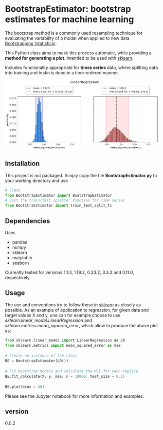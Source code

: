 # BootstrapEstimator: bootstrap estimates for machine learning

The bootstrap method is a commonly used resampling technique for evaluating the variability of a model when applied to new data [Bootstrapping (statistics)](https://en.wikipedia.org/wiki/Bootstrapping_(statistics)).

This Python class aims to make this process automatic, while providing a **method for generating a plot**. Intended to be used with [sklearn](https://scikit-learn.org/stable/).

Includes functionality appropriate for **times series** data, where splitting data into training and testin is done in a time-ordered manner.

![image](/image/LR.png)

## Installation
This project is not packaged. Simply copy the file **BootstrapEstimator.py** to your working directory and use

```python
# Class
from BootstrapEstimator import BootstrapEstimator
# Just the train/test splitter function for time series
from BootstraEstimator import train_test_split_ts
```

## Dependencies
Uses
- pandas
- numpy
- sklearn
- matplotlib
- seaborn

Currently tested for versions 1.1.3, 1.19.2, 0.23.2, 3.3.2 and 0.11.0, respectively.

## Usage
The use and conventions try to follow those in [sklearn](https://scikit-learn.org/stable/) as closely as possible. As an example of application to regression, for given data and target values X and y, one can for example choose to use
*sklearn.linear_model.LinearRegression* and *sklearn.metrics.mean_squared_error*, which allow to produce the above plot as:

```python
from sklearn.linear_model import LinearRegression as LR
from sklearn.metrics import mean_squared_error as mse

# Create an instance of the class
BE = BootstrapEstimator(LR())

# Fit bootstrap models and calculate the MSE for each replica
BE.fit_calculate(X, y, mse, n = 10000, test_size = 0.1)

BE.plot(bins = 60)
```
Please see the Jupyter notebook for more information and examples.

## version
0.0.2
